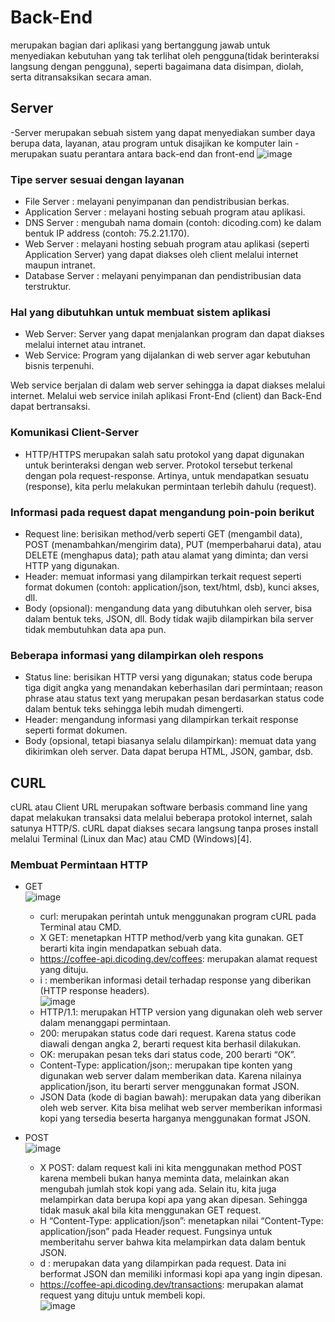 # Back-End 
merupakan bagian dari aplikasi yang bertanggung jawab untuk menyediakan kebutuhan yang tak terlihat oleh pengguna(tidak berinteraksi langsung dengan pengguna), seperti bagaimana data disimpan, diolah, serta ditransaksikan secara aman.

## Server 
-Server merupakan sebuah sistem yang dapat menyediakan sumber daya berupa data, layanan, atau program untuk disajikan ke komputer lain 
-merupakan suatu perantara antara back-end dan front-end
![image](https://user-images.githubusercontent.com/85721388/225283636-b340cdc7-e071-4e87-9f80-963ce5501aed.png)

### Tipe server sesuai dengan layanan
- File Server :   melayani penyimpanan dan pendistribusian berkas.
- Application Server : melayani hosting sebuah program atau aplikasi.
- DNS Server : mengubah nama domain (contoh: dicoding.com) ke dalam bentuk IP address (contoh: 75.2.21.170).
- Web Server : melayani hosting sebuah program atau aplikasi (seperti Application Server) yang dapat diakses oleh client melalui internet maupun intranet.
- Database Server : melayani penyimpanan dan pendistribusian data terstruktur.

### Hal yang dibutuhkan untuk membuat sistem aplikasi
- Web Server: Server yang dapat menjalankan program dan dapat diakses melalui internet atau intranet. 
- Web Service: Program yang dijalankan di web server agar kebutuhan bisnis terpenuhi.

Web service berjalan di dalam web server sehingga ia dapat diakses melalui internet. Melalui web service inilah aplikasi Front-End (client) dan Back-End dapat bertransaksi.

### Komunikasi Client-Server
- HTTP/HTTPS merupakan salah satu protokol yang dapat digunakan untuk berinteraksi dengan web server. Protokol tersebut terkenal dengan pola request-response. Artinya, untuk mendapatkan sesuatu (response), kita perlu melakukan permintaan terlebih dahulu (request).

### Informasi pada request dapat mengandung poin-poin berikut
- Request line: berisikan method/verb seperti GET (mengambil data), POST (menambahkan/mengirim data), PUT (memperbaharui data), atau DELETE (menghapus data); path atau alamat yang diminta; dan versi HTTP yang digunakan.
- Header: memuat informasi yang dilampirkan terkait request seperti format dokumen (contoh: application/json, text/html, dsb), kunci akses, dll.
- Body (opsional): mengandung data yang dibutuhkan oleh server, bisa dalam bentuk teks, JSON, dll. Body tidak wajib dilampirkan bila server tidak membutuhkan data apa pun.

### Beberapa informasi yang dilampirkan oleh respons
- Status line: berisikan HTTP versi yang digunakan; status code berupa tiga digit angka yang menandakan keberhasilan dari permintaan; reason phrase atau status text yang merupakan pesan berdasarkan status code dalam bentuk teks sehingga lebih mudah dimengerti.
- Header: mengandung informasi yang dilampirkan terkait response seperti format dokumen.
- Body (opsional, tetapi biasanya selalu dilampirkan): memuat data yang dikirimkan oleh server. Data dapat berupa HTML, JSON, gambar, dsb.

## CURL
cURL atau Client URL merupakan software berbasis command line yang dapat melakukan transaksi data melalui beberapa protokol internet, salah satunya HTTP/S. cURL dapat diakses secara langsung tanpa proses install melalui Terminal (Linux dan Mac) atau CMD (Windows)[4].

### Membuat Permintaan HTTP
- GET
  <br>![image](https://user-images.githubusercontent.com/85721388/225288836-68ccb48f-901a-4656-8a55-3e00ef132871.png) <br>
  - curl: merupakan perintah untuk menggunakan program cURL pada Terminal atau CMD.
  - X GET: menetapkan HTTP method/verb yang kita gunakan. GET berarti kita ingin mendapatkan sebuah data.
  - https://coffee-api.dicoding.dev/coffees: merupakan alamat request yang dituju.
  - i : memberikan informasi detail terhadap response yang diberikan (HTTP response headers).
  <br>![image](https://user-images.githubusercontent.com/85721388/225289063-2a23deb9-2096-4775-9068-01ae8e29f5e7.png) <br>
  - HTTP/1.1: merupakan HTTP version yang digunakan oleh web server dalam menanggapi permintaan.
  - 200: merupakan status code dari request. Karena status code diawali dengan angka 2, berarti request kita berhasil dilakukan.
  - OK: merupakan pesan teks dari status code, 200 berarti “OK”.
  - Content-Type: application/json;: merupakan tipe konten yang digunakan web server dalam memberikan data. Karena nilainya application/json, itu berarti server menggunakan format JSON.
  - JSON Data (kode di bagian bawah): merupakan data yang diberikan oleh web server. Kita bisa melihat web server memberikan informasi kopi yang tersedia beserta harganya menggunakan format JSON.

- POST
  <br>![image](https://user-images.githubusercontent.com/85721388/225289699-6b909d15-d635-430a-93aa-e3510f950878.png) <br>
  - X POST: dalam request kali ini kita menggunakan method POST karena membeli bukan hanya meminta data, melainkan akan mengubah jumlah stok kopi yang ada. Selain itu, kita juga melampirkan data berupa kopi apa yang akan dipesan. Sehingga tidak masuk akal bila kita menggunakan GET request.
  - H “Content-Type: application/json”: menetapkan nilai “Content-Type: application/json” pada Header request. Fungsinya untuk memberitahu server bahwa kita melampirkan data dalam bentuk JSON.
  - d <JSON Content>: merupakan data yang dilampirkan pada request. Data ini berformat JSON dan memiliki informasi kopi apa yang ingin dipesan.
  - https://coffee-api.dicoding.dev/transactions: merupakan alamat request yang dituju untuk membeli kopi.
  <br>![image](https://user-images.githubusercontent.com/85721388/225290135-1751d024-60b8-4ba7-bdcd-f861ee2e35cb.png)
